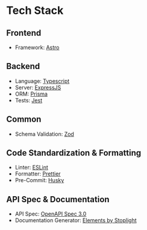 # Tech Stack

## Frontend
- Framework: [Astro](https://astro.build)

## Backend
- Language: [Typescript](https://www.typescriptlang.org)
- Server: [ExpressJS](https://expressjs.com)
- ORM: [Prisma](https://www.prisma.io)
- Tests: [Jest](https://jestjs.io)

## Common
- Schema Validation: [Zod](https://zod.dev)

## Code Standardization & Formatting
- Linter: [ESLint](https://eslint.org)
- Formatter: [Prettier](https://prettier.io)
- Pre-Commit: [Husky](https://typicode.github.io/husky/)

## API Spec & Documentation
- API Spec: [OpenAPI Spec 3.0](https://swagger.io/specification/v3/)
- Documentation Generator: [Elements by Stoplight](https://stoplight.io/open-source/elements)
